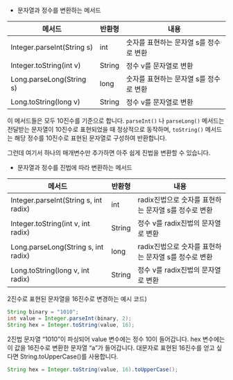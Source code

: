 - 문자열과 정수를 변환하는 메서드

| 메서드 | 반환형 | 내용 |
| --- | --- | --- |
| Integer.parseInt(String s) |  int | 숫자를 표현하는 문자열 s를 정수로 변환 |
| Integer.toString(int v) | String | 정수 v를 문자열로 변환 |
| Long.parseLong(String s) | long | 숫자를 표현하는 문자열 s를 정수로 변환 |
| Long.toString(long v) | String | 정수 v를 문자열로 변환 |

이 메서드들은 모두 10진수를 기준으로 합니다. `parseInt()` 나 `parseLong()` 메서드는 전달받는 문자열이 10진수로 표현되었을 때 정상적으로 동작하며, `toString()` 메서드는 해당 정수를 10진수로 표현된 문자열로 구성하여 반환합니다.

그런데 여기서 하나의 매개변수만 추가하면 아주 쉽게 진법을 변환할 수 있습니다.

- 문자열과 정수를 진법에 따라 변환하는 메서드

| 메서드 | 반환형 | 내용 |
| --- | --- | --- |
| Integer.parseInt(String s, int radix) |  int | radix진법으로 숫자를 표현하는 문자열 s를 정수로 변환 |
| Integer.toString(int v, int radix) | String | 정수 v를 radix진법의 문자열로 변환 |
| Long.parseLong(String s, int radix) | long | radix진법으로 숫자를 표현하는 문자열 s를 정수로 변환 |
| Long.toString(long v, int radix) | String | 정수 v를 radix진법의 문자열로 변환 |

2진수로 표현된 문자열을 16진수로 변경하는 예시 코드)

```java
String binary = "1010";
int value = Integer.parseInt(binary, 2);
String hex = Integer.toString(value, 16);
```

2진법 문자열 “1010”이 파싱되어 value 변수에는 정수 10이 들어갑니다. hex 변수에는 이 값을 16진수로 변환한 문자열 “a”가 들어갑니다. 대문자로 표현된 16진수를 얻고 싶다면 String.toUpperCase()를 사용합니다.

```java
String hex = Integer.toString(value, 16).toUpperCase();
```
